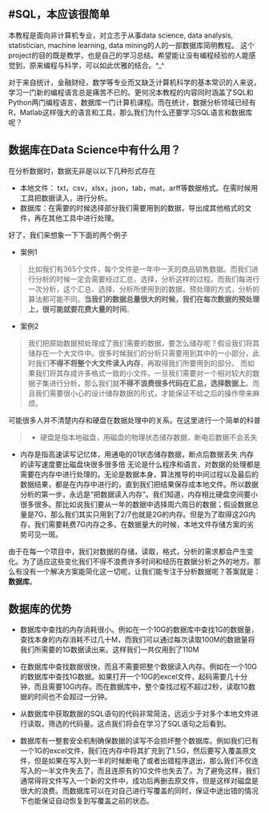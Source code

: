 #SQL，本应该很简单
------
本教程是面向非计算机专业，对立志于从事data science, data analysis, statistician, machine learning, data mining的人的一部数据库简明教程。
这个project的目的既是教学，也是自己的学习总结。希望能让没有编程经验的人能感觉到，原来编程与科学，可以如此优雅的结合。^_^

对于来自统计，金融财经，数学等专业而又缺乏计算机科学的基本常识的人来说，学习一门新的编程语言总是痛苦不已的。更何况本教程的内容同时涵盖了SQL和Python两门编程语言，数据库一门计算机课程。而在统计，数据分析领域已经有R，Matlab这样强大的语言和工具，那么我们为什么还要学习SQL语言和数据库呢？
## 数据库在Data Science中有什么用？
在分析数据时，数据无非是以以下几种形式存在

 - 本地文件： txt，csv，xlsx，json，tab，mat，arff等数据格式。在需时候用工具把数据读入，进行分析。
 - 数据库：在需要的时候选择部分我们需要用到的数据，导出成其他格式的文件，再在其他工具中进行处理。

好了，我们来想象一下下面的两个例子

- 案例1
> 比如我们有365个文件，每个文件是一年中一天的商品销售数据。而我们进行分析的时候一定会需要经过汇总，选择，分析这样的过程。而我们每进行一次分析，这个汇总、选择、分析所使用到的数据，预处理的方式，分析的算法都可能不同。**当我们的数据总量很大的时候，我们在每次数据的预处理上，很可能就要花费大量的时间**。

- 案例2
> 我们把原始数据预处理成了我们需要的数据，要怎么储存呢？假设我们将其储存在一个大文件中。很多时候我们的分析只需要用到其中的一小部分，此时我们**不得不将整个大文件读入内存**，再取得我们所要用到的部分。
而如果我们将其存成许多格式一致的小文件。一旦我们需要对一个相对较大的数据子集进行分析，那么我们就**不得不浪费很多代码在汇总，选择数据上**。而且我们需要很小心的设计储存数据的形式，才能保证不给之后的操作带来麻烦。

可能很多人并不清楚内存和硬盘在数据处理中的关系。在这里进行一个简单的科普

> - 硬盘是指本地磁盘，用磁盘的物理状态储存数据，断电后数据不会丢失
- 内存是指高速读写记忆体，用通电的01状态储存数据，断点后数据丢失
内存的读写速度要比磁盘块很多很多倍
无论是什么程序和语言，对数据的处理都是需要在内存中进行处理的。无论是数据本身，算法推导的中间过程以及最后的数据结果，都是在内存中进行的，直到我们把结果保存成本地文件。所以数据分析的第一步，永远是“把数据读入内存”。我们知道，内存相比硬盘空间要小很多很多。那比如说我们要从一年的数据中选择周六周日的数据；假设数据总量是7G，那么我们其实只用到了2/7也就是2G的内存。但是为了取得这2G内存，我们需要耗费7G内存之多。在数据量大的时候，本地文件存储方案的劣势可见一斑。

由于在每一个项目中，我们对数据的存储，读取，格式，分析的需求都会产生变化。为了适应这些变化我们不得不浪费许多时间和经历在数据分析之外的地方。那么有没有一个解决方案能简化这一切呢，让我们能专注于分析数据呢？答案就是：**数据库**。

## 数据库的优势

 - 数据库中查找的内存消耗很小。例如在一个10G的数据库中查找1G的数据量，查找本身的内存消耗不过几十M，而我们可以通过每次读取100M的数据量将我们所需要的1G数据读出来。这样我们一共仅用到了110M

 - 在数据库中查找数据很快，而且不需要把整个数据读入内存。例如在一个10G的数据库中查找1G数据。如果打开一个10G的excel文件，起码需要几十分钟，而且需要10G内存。而在数据库中，整个查找过程不超过2秒，读取1G数据的时间也不会超过一分钟。

 - 从数据库中获取数据的SQL语句的代码非常简洁，远远少于对多个本地文件进行读取，筛选的代码量。这点我们将会在学习了SQL语句之后看到。

 - 数据库有一整套安全机制确保数据的读写不会损坏整个数据库。例如我们已有一个1G的excel文件，我们在内存中将其扩充到了1.5G，然后要写入覆盖原文件，但是如果在写入到一半的时候断电了或者出错程序退出，那么我们不仅连写入的一半文件失去了，而且连原有的1G文件也失去了。为了避免这样，我们通常得将文件写入一个新的文件中，成功后再删去原文件，但是这样对磁盘是很大的浪费。而数据库可以在对自己进行写覆盖的同时，保证中途出错的情况下也能保证自动恢复到写覆盖之前的状态。